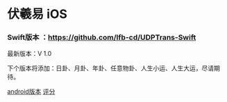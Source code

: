 # 伏羲易 iOS

### Swift版本 ：https://github.com/lfb-cd/UDPTrans-Swift


最新版本：V 1.0

下个版本将添加：日卦、月卦、年卦、任意物卦、人生小运、人生大运，尽请期待。

[android版本](http://www.baidu.com)
[评分](http://www.the9.com)